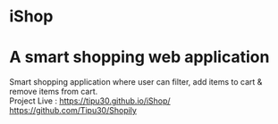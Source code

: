 # iShop 
# A smart shopping web application
Smart shopping application where user can filter, add items to cart &amp; remove items from cart.<br>
Project Live : https://tipu30.github.io/iShop/ <br>
https://github.com/Tipu30/Shopily
